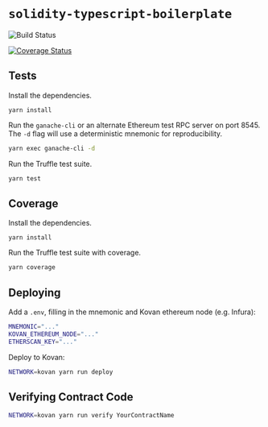 # `solidity-typescript-boilerplate`

<!-- Replace ORG/REPO with organization and repository -->

![Build Status](https://github.com/renproject/kv/workflows/solidity/badge.svg)

[![Coverage Status](https://coveralls.io/repos/github/renproject/solidity-typescript-boilerplate/badge.svg?branch=master)](https://coveralls.io/github/renproject/solidity-typescript-boilerplate?branch=master)

## Tests

Install the dependencies.

```
yarn install
```

Run the `ganache-cli` or an alternate Ethereum test RPC server on port 8545. The `-d` flag will use a deterministic mnemonic for reproducibility.

```sh
yarn exec ganache-cli -d
```

Run the Truffle test suite.

```sh
yarn test
```

## Coverage

Install the dependencies.

```
yarn install
```

Run the Truffle test suite with coverage.

```sh
yarn coverage
```

## Deploying

Add a `.env`, filling in the mnemonic and Kovan ethereum node (e.g. Infura):

```sh
MNEMONIC="..."
KOVAN_ETHEREUM_NODE="..."
ETHERSCAN_KEY="..."
```

Deploy to Kovan:

```sh
NETWORK=kovan yarn run deploy
```

## Verifying Contract Code

```sh
NETWORK=kovan yarn run verify YourContractName
```
